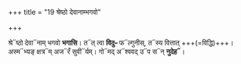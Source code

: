 +++
title = "19 श्रेष्ठो देवानाम्भगवो"

+++

श्रे᳓ष्ठो देवा᳓नाम् भगवो **भगासि**।  त᳓त् त्वा **विदुᳶ** फ᳓ल्गुनीस्, त᳓स्य वित्तात् +++(=विद्धि)+++।  
अस्म᳓भ्यङ् क्षत्र᳓म् अज᳓रँ सुवी᳓र्यम्। गो᳓मद् अ᳓श्ववद् उ᳓प स᳓न् **नुदेह᳓**।  
